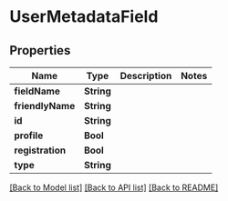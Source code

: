 # UserMetadataField

## Properties
Name | Type | Description | Notes
------------ | ------------- | ------------- | -------------
**fieldName** | **String** |  | 
**friendlyName** | **String** |  | 
**id** | **String** |  | 
**profile** | **Bool** |  | 
**registration** | **Bool** |  | 
**type** | **String** |  | 

[[Back to Model list]](../README.md#documentation-for-models) [[Back to API list]](../README.md#documentation-for-api-endpoints) [[Back to README]](../README.md)


